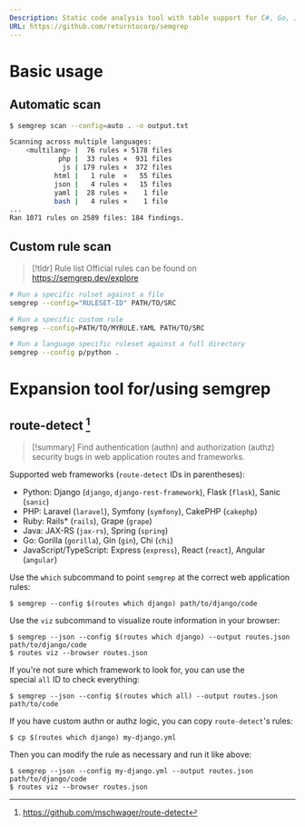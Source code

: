 ```yaml
---
Description: Static code analysis tool with table support for C#, Go, Java, JavaScript, JSON, Python, PHP, Ruby, and Scala. Experimental support for nineteen other languages
URL: https://github.com/returntocorp/semgrep
---
```


# Basic usage

## Automatic scan

```bash
$ semgrep scan --config=auto . -o output.txt

Scanning across multiple languages:
    <multilang> |  76 rules × 5178 files
            php |  33 rules ×  931 files
             js | 179 rules ×  372 files
           html |   1 rule  ×   55 files
           json |   4 rules ×   15 files
           yaml |  28 rules ×    1 file
           bash |   4 rules ×    1 file
...
Ran 1071 rules on 2589 files: 184 findings.
```

## Custom rule scan 

>[!tldr] Rule list
>Official rules can be found on https://semgrep.dev/explore

```bash
# Run a specific rulset against a file
semgrep --config="RULESET-ID" PATH/TO/SRC

# Run a specific custom rule
semgrep --config=PATH/TO/MYRULE.YAML PATH/TO/SRC

# Run a language specific ruleset against a full directory
semgrep --config p/python .
```


# Expansion tool for/using semgrep

## route-detect [^1]

[^1]: https://github.com/mschwager/route-detect

>[!summary]
>Find authentication (authn) and authorization (authz) security bugs in web application routes and frameworks.

Supported web frameworks (`route-detect` IDs in parentheses):
- Python: Django (`django`, `django-rest-framework`), Flask (`flask`), Sanic (`sanic`)
- PHP: Laravel (`laravel`), Symfony (`symfony`), CakePHP (`cakephp`)
- Ruby: Rails* (`rails`), Grape (`grape`)
- Java: JAX-RS (`jax-rs`), Spring (`spring`)
- Go: Gorilla (`gorilla`), Gin (`gin`), Chi (`chi`)
- JavaScript/TypeScript: Express (`express`), React (`react`), Angular (`angular`)

Use the `which` subcommand to point `semgrep` at the correct web application rules:

```
$ semgrep --config $(routes which django) path/to/django/code
```

Use the `viz` subcommand to visualize route information in your browser:

```
$ semgrep --json --config $(routes which django) --output routes.json path/to/django/code
$ routes viz --browser routes.json
```

If you're not sure which framework to look for, you can use the special `all` ID to check everything:

```
$ semgrep --json --config $(routes which all) --output routes.json path/to/code
```

If you have custom authn or authz logic, you can copy `route-detect`'s rules:

```
$ cp $(routes which django) my-django.yml
```

Then you can modify the rule as necessary and run it like above:

```
$ semgrep --json --config my-django.yml --output routes.json path/to/django/code
$ routes viz --browser routes.json
```